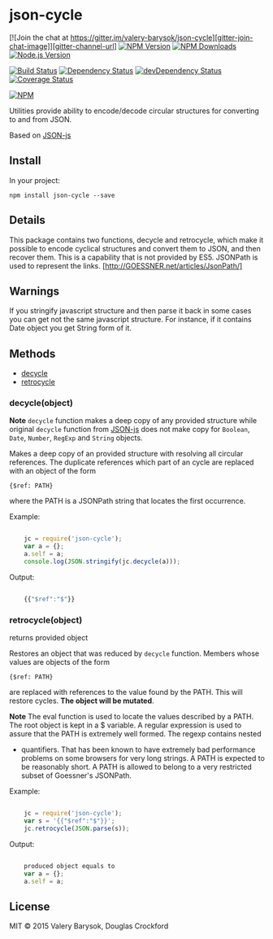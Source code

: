 # json-cycle

[![Join the chat at https://gitter.im/valery-barysok/json-cycle][gitter-join-chat-image]][gitter-channel-url]
[![NPM Version][npm-version-image]][npm-url]
[![NPM Downloads][npm-downloads-image]][npm-url]
[![Node.js Version][node-image]][node-url]

[![Build Status][travis-image]][travis-url]
[![Dependency Status][dependencies-image]][dependencies-url]
[![devDependency Status][dev-dependencies-image]][dev-dependencies-url]
[![Coverage Status][coveralls-image]][coveralls-url]

[![NPM][npm-image]][npm-url]

Utilities provide ability to encode/decode circular structures for converting to and from JSON.

Based on [JSON-js][jsonjs-url]

## Install

In your project:

```
npm install json-cycle --save
```

## Details

This package contains two functions, decycle and retrocycle,
which make it possible to encode cyclical structures and convert them to JSON, and
then recover them. This is a capability that is not provided by ES5. JSONPath 
is used to represent the links. [http://GOESSNER.net/articles/JsonPath/]

## Warnings

If you stringify javascript structure and then parse it back in some cases you can get not the same javascript structure. For instance, if it contains Date object you get String form of it.

## Methods

- [decycle](#decycle)
- [retrocycle](#retrocycle)

### decycle(object)

**Note** `decycle` function makes a deep copy of any provided structure while original `decycle` function
 from [JSON-js][jsonjs-url] does not make copy for `Boolean`, `Date`, `Number`, `RegExp` and `String` objects.

Makes a deep copy of an provided structure with resolving all circular references.
The duplicate references which part of an cycle are replaced with an object of the form

    {$ref: PATH}

where the PATH is a JSONPath string that locates the first occurrence.

Example:

```js

    jc = require('json-cycle');
    var a = {};
    a.self = a;
    console.log(JSON.stringify(jc.decycle(a)));
```

Output:

```js

    {{"$ref":"$"}}
```

### retrocycle(object)

returns provided object

Restores an object that was reduced by `decycle` function. Members whose values are
objects of the form

    {$ref: PATH}

are replaced with references to the value found by the PATH. This will
restore cycles. **The object will be mutated**.

**Note** The eval function is used to locate the values described by a PATH. The
root object is kept in a $ variable. A regular expression is used to
assure that the PATH is extremely well formed. The regexp contains nested
* quantifiers. That has been known to have extremely bad performance
problems on some browsers for very long strings. A PATH is expected to be
reasonably short. A PATH is allowed to belong to a very restricted subset of
Goessner's JSONPath.

Example:

```js

    jc = require('json-cycle');
    var s = '{{"$ref":"$"}}';
    jc.retrocycle(JSON.parse(s));
```

Output:

```js

    produced object equals to 
    var a = {};
    a.self = a;
```


## License
MIT &copy; 2015 Valery Barysok, Douglas Crockford

[npm-version-image]: https://img.shields.io/npm/v/json-cycle.svg?style=flat-square
[npm-downloads-image]: https://img.shields.io/npm/dm/json-cycle.svg?style=flat-square
[npm-image]: https://nodei.co/npm/json-cycle.png?downloads=true&downloadRank=true&stars=true
[npm-url]: https://npmjs.org/package/json-cycle
[travis-image]: https://img.shields.io/travis/valery-barysok/json-cycle/master.svg?style=flat-square
[travis-url]: https://travis-ci.org/valery-barysok/json-cycle
[dependencies-image]: https://david-dm.org/valery-barysok/json-cycle.svg?style=flat-square
[dependencies-url]: https://david-dm.org/valery-barysok/json-cycle
[dev-dependencies-image]: https://david-dm.org/valery-barysok/json-cycle/dev-status.svg?style=flat-square
[dev-dependencies-url]: https://david-dm.org/valery-barysok/json-cycle#info=devDependencies
[coveralls-image]: https://img.shields.io/coveralls/valery-barysok/json-cycle/master.svg?style=flat-square
[coveralls-url]: https://coveralls.io/r/valery-barysok/json-cycle?branch=master
[node-image]: https://img.shields.io/node/v/json-cycle.svg?style=flat-square
[node-url]: http://nodejs.org/download/
[gitter-join-chat-image]: https://badges.gitter.im/Join%20Chat.svg?style=flat-square
[gitter-channel-url]: https://gitter.im/valery-barysok/json-cycle
[jsonjs-url]: https://github.com/douglascrockford/JSON-js
